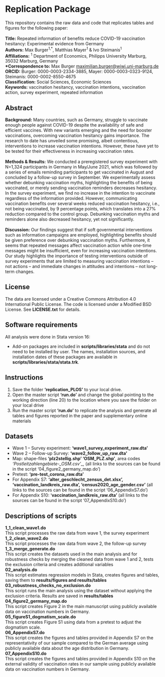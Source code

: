 # Replication Package
This repository contains the raw data and code that replicates tables and figures for the following paper: <br><br>
__Title:__ Repeated information of benefits reduce COVID-19 vaccination hesitancy: Experimental evidence from Germany <br>
__Authors:__ Max Burger<sup>1,*</sup>, Matthias Mayer<sup>1</sup> & Ivo Steimanis<sup>1</sup> <br>
__Affiliations:__ <sup>1</sup> Department of Economics, Philipps University Marburg, 35032 Marburg, Germany <br>
__*Correspondence to:__ Max Burger maximilian.burger@wiwi.uni-marburg.de <br>
__ORCID:__ Burger: 0000-0003-2334-3885, Mayer: 0000-0003-0323-9124, Steimanis: 0000-0002-8550-4675 <br>
__Classification:__ Social Sciences, Economic Sciences <br>
__Keywords:__ vaccination hesitancy, vaccination intentions, vaccination action, survey experiment, repeated information <br>

## Abstract
__Background:__ Many countries, such as Germany, struggle to vaccinate enough people against COVID-19 despite the availability of safe and efficient vaccines. With new variants emerging and the need for booster vaccinations, overcoming vaccination hesitancy gains importance. The research to date has unveiled some promising, albeit contentious, interventions to increase vaccination intentions. However, these have yet to be tested for their effectiveness in increasing vaccination rates. <br><br>
__Methods & Results:__ We conducted a preregistered survey experiment with N=1,324 participants in Germany in May/June 2021, which was followed by a series of emails reminding participants to get vaccinated in August and concluded by a follow-up survey in September. We experimentally assess whether debunking vaccination myths, highlighting the benefits of being vaccinated, or merely sending vaccination reminders decreases hesitancy. In the survey experiment, we find no increase in the intention to vaccinate regardless of the information provided. However, communicating vaccination benefits over several weeks reduced vaccination hesitancy, i.e., not being vaccinated, by 9 percentage points, which translates into a 27% reduction compared to the control group. Debunking vaccination myths and reminders alone also decreased hesitancy, yet not significantly.<br><br>
__Discussion:__ Our findings suggest that if soft governmental interventions such as information campaigns are employed, highlighting benefits should be given preference over debunking vaccination myths. Furthermore, it seems that repeated messages affect vaccination action while one-time messages might be insufficient, even for increasing vaccination intentions. Our study highlights the importance of testing interventions outside of survey experiments that are limited to measuring vaccination intentions – not actions – and immediate changes in attitudes and intentions – not long-term changes.

## License
The data are licensed under a Creative Commons Attribution 4.0 International Public License. The code is licensed under a Modified BSD License. See __LICENSE.txt__ for details.

## Software requirements
All analysis were done in Stata version 16:
- Add-on packages are included in __scripts/libraries/stata__ and do not need to be installed by user. The names, installation sources, and installation dates of these packages are available in __scripts/libraries/stata/stata.trk__.

## Instructions
1.	Save the folder __‘replication_PLOS’__ to your local drive.
2.	Open the master script __‘run.do’__ and change the global pointing to the working direction (line 20) to the location where you save the folder on your local drive 
3.	Run the master script __‘run.do’__  to replicate the analysis and generate all tables and figures reported in the paper and supplementary online materials

## Datasets
- Wave 1 – Survey experiment: __‘wave1_survey_experiment_raw.dta’__
- Wave 2 – Follow-up Survey: __‘wave2_follow_up_raw.dta'__
- Map: shape-files __‘plz2stellig.shp’ ‘OSM_PLZ.shp’__, area codes __‘Postleitzahlengebiete_-_OSM.csv’__,  (all links to the sources can be found in the script ‘04_figure2_germany_map.do’)
- Pretest: __‘pre-test_corona_raw.dta’__
- For Appendix S7: __‘alter_geschlecht_zensus_det.xlsx’, ‘vaccination_landkreis_raw.dta’, ‘census2020_age_gender.csv’__ (all links to the sources can be found in the script ‘06_AppendixS7.do’)
- For Appendix S10: ‘__vaccination_landkreis_raw.dta’__ (all links to the sources can be found in the script ‘07_AppendixS10.do’)

## Descriptions of scripts
__1_1_clean_wave1.do__ <br>
This script processes the raw data from wave 1, the survey experiment <br>
__1_2_clean_wave2.do__ <br>
This script processes the raw data from wave 2, the follow-up survey <br>
__1_3_merge_generate.do__ <br>
This script creates the datasets used in the main analysis and for robustness checks by merging the cleaned data from wave 1 and 2, tests the exclusion criteria and creates additional variables <br>
__02_analysis.do__ <br>
This script estimates regression models in Stata, creates figures and tables, saving them to __results/figures and results/tables__ <br>
__03_robustness_checks_no_exclusion.do__ <br>
This script runs the main analysis using the dataset without applying the exclusion criteria. Results are saved in __results/tables__ <br>
__04_figure2_germany_map.do__  <br>
This script creates Figure 2 in the main manuscript using publicly available data on vaccination numbers in Germany. <br>
__05_figureS1_dogmatism_scale.do__ <br>
This script creates Figure S1 using data from a pretest to adjust the dogmatism scale. <br>
__06_AppendixS7.do__ <br>
This script creates the figures and tables provided in Appendix S7 on the representativity of our sample compared to the German average using publicly available data about the age distribution in Germany. <br>
__07_AppendixS10.do__ <br>
This script creates the figures and tables provided in Appendix S10 on the external validity of vaccination rates in our sample using publicly available data on vaccination numbers in Germany.






